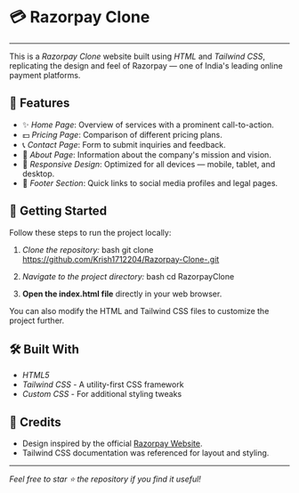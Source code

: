 # 💳 Razorpay Clone
---

This is a *Razorpay Clone* website built using *HTML* and *Tailwind CSS*, replicating the design and feel of Razorpay — one of India's leading online payment platforms.

## 🚀 Features

- ✨ *Home Page*: Overview of services with a prominent call-to-action.
- 💵 *Pricing Page*: Comparison of different pricing plans.
- 📞 *Contact Page*: Form to submit inquiries and feedback.
- 🏢 *About Page*: Information about the company's mission and vision.
- 📱 *Responsive Design*: Optimized for all devices — mobile, tablet, and desktop.
- 🔗 *Footer Section*: Quick links to social media profiles and legal pages.

## 📂 Getting Started

Follow these steps to run the project locally:

1. *Clone the repository:*
   bash
   git clone https://github.com/Krish1712204/Razorpay-Clone-.git
   

2. *Navigate to the project directory:*
   bash
   cd RazorpayClone
   

3. **Open the index.html file** directly in your web browser.

You can also modify the HTML and Tailwind CSS files to customize the project further.

## 🛠 Built With

- *HTML5*
- *Tailwind CSS* - A utility-first CSS framework
- *Custom CSS* - For additional styling tweaks

## 📄 Credits

- Design inspired by the official [Razorpay Website](https://razorpay.com/).
- Tailwind CSS documentation was referenced for layout and styling.

---

*Feel free to star ⭐ the repository if you find it useful!*
